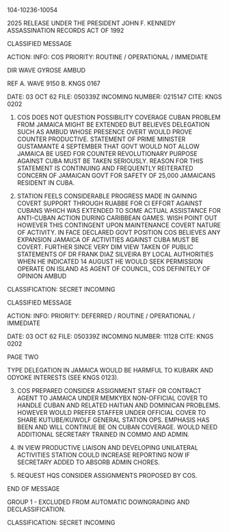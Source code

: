 104-10236-10054

2025 RELEASE UNDER THE PRESIDENT JOHN F. KENNEDY ASSASSINATION RECORDS ACT OF 1992

CLASSIFIED MESSAGE

ACTION:
INFO: COS
PRIORITY: ROUTINE / OPERATIONAL / IMMEDIATE

DIR WAVE
GYROSE AMBUD

REF A. WAVE 9150
B. KNGS 0167

DATE: 03 OCT 62
FILE: 050339Z
INCOMING NUMBER: 0215147
CITE: KNGS 0202

1. COS DOES NOT QUESTION POSSIBILITY COVERAGE CUBAN PROBLEM FROM JAMAICA MIGHT BE EXTENDED BUT BELIEVES DELEGATION SUCH AS AMBUD WHOSE PRESENCE OVERT WOULD PROVE COUNTER PRODUCTIVE. STATEMENT OF PRIME MINISTER GUSTAMANTE 4 SEPTEMBER THAT GOVT WOULD NOT ALLOW JAMAICA BE USED FOR COUNTER REVOLUTIONARY PURPOSE AGAINST CUBA MUST BE TAKEN SERIOUSLY. REASON FOR THIS STATEMENT IS CONTINUING AND FREQUENTLY REITERATED CONCERN OF JAMAICAN GOVT FOR SAFETY OF 25,000 JAMAICANS RESIDENT IN CUBA.

2. STATION FEELS CONSIDERABLE PROGRESS MADE IN GAINING COVERT SUPPORT THROUGH RUABBE FOR CI EFFORT AGAINST CUBANS WHICH WAS EXTENDED TO SOME ACTUAL ASSISTANCE FOR ANTI-CUBAN ACTION DURING CARIBBEAN GAMES. WISH POINT OUT HOWEVER THIS CONTINGENT UPON MAINTENANCE COVERT NATURE OF ACTIVITY. IN FACE DECLARED GOVT POSITION COS BELIEVES ANY EXPANSION JAMAICA OF ACTIVITIES AGAINST CUBA MUST BE COVERT. FURTHER SINCE VERY DIM VIEW TAKEN OF PUBLIC STATEMENTS OF DR FRANK DIAZ SILVEIRA BY LOCAL AUTHORITIES WHEN HE INDICATED 14 AUGUST HE WOULD SEEK PERMISSION OPERATE ON ISLAND AS AGENT OF COUNCIL, COS DEFINITELY OF OPINION AMBUD

CLASSIFICATION: SECRET
INCOMING

CLASSIFIED MESSAGE

ACTION:
INFO:
PRIORITY: DEFERRED / ROUTINE / OPERATIONAL / IMMEDIATE

DATE: 03 OCT 62
FILE: 050339Z
INCOMING NUMBER: 11128
CITE: KNGS 0202

PAGE TWO

TYPE DELEGATION IN JAMAICA WOULD BE HARMFUL TO KUBARK AND ODYOKE INTERESTS (SEE KNGS 0123).

3. COS PREPARED CONSIDER ASSIGNMENT STAFF OR CONTRACT AGENT TO JAMAICA UNDER MEMKYBX NON-OFFICIAL COVER TO HANDLE CUBAN AND RELATED HAITIAN AND DOMINICAN PROBLEMS. HOWEVER WOULD PREFER STAFFER UNDER OFFICIAL COVER TO SHARE KUTUBE/KUWOLF GENERAL STATION OPS. EMPHASIS HAS BEEN AND WILL CONTINUE BE ON CUBAN COVERAGE. WOULD NEED ADDITIONAL SECRETARY TRAINED IN COMMO AND ADMIN.

4. IN VIEW PRODUCTIVE LIAISON AND DEVELOPING UNILATERAL ACTIVITIES STATION COULD INCREASE REPORTING NOW IF SECRETARY ADDED TO ABSORB ADMIN CHORES.

5. REQUEST HQS CONSIDER ASSIGNMENTS PROPOSED BY COS.

END OF MESSAGE

GROUP 1 - EXCLUDED FROM AUTOMATIC DOWNGRADING AND DECLASSIFICATION.

CLASSIFICATION: SECRET
INCOMING
